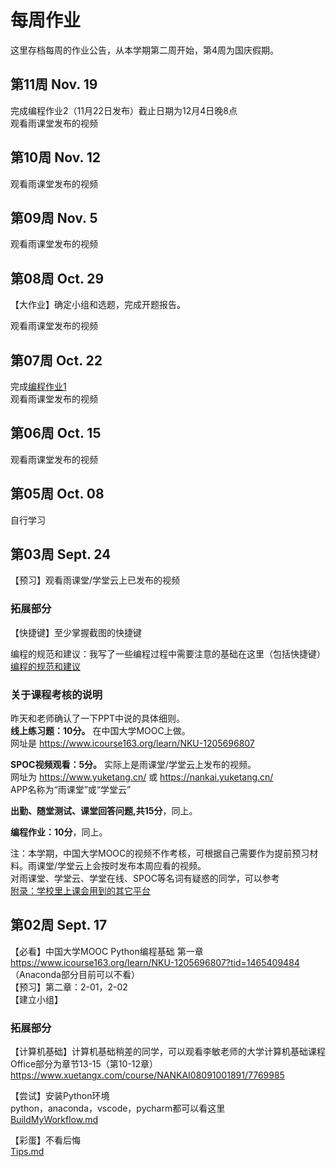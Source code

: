 # 每周作业
这里存档每周的作业公告，从本学期第二周开始，第4周为国庆假期。 

## 第11周 Nov. 19
完成编程作业2（11月22日发布）截止日期为12月4日晚8点  
观看雨课堂发布的视频  

## 第10周 Nov. 12
观看雨课堂发布的视频  

## 第09周 Nov. 5
观看雨课堂发布的视频  

## 第08周 Oct. 29
【大作业】确定小组和选题，完成开题报告。  

观看雨课堂发布的视频  

## 第07周 Oct. 22
完成[编程作业1](/Homework1.ipynb)  
观看雨课堂发布的视频

## 第06周 Oct. 15
观看雨课堂发布的视频  

## 第05周 Oct. 08
自行学习

## 第03周 Sept. 24
【预习】观看雨课堂/学堂云上已发布的视频  

### 拓展部分
【快捷键】至少掌握截图的快捷键  

编程的规范和建议：我写了一些编程过程中需要注意的基础在这里（包括快捷键）  
[编程的规范和建议](/BeProfessional.md)  

### 关于课程考核的说明
昨天和老师确认了一下PPT中说的具体细则。  
**线上练习题：10分。** 在中国大学MOOC上做。  
网址是 https://www.icourse163.org/learn/NKU-1205696807  

**SPOC视频观看：5分。** 实际上是雨课堂/学堂云上发布的视频。  
网址为 https://www.yuketang.cn/ 或 https://nankai.yuketang.cn/  
APP名称为“雨课堂”或“学堂云”  

**出勤、随堂测试、课堂回答问题,共15分**，同上。  

**编程作业：10分**，同上。  

注：本学期，中国大学MOOC的视频不作考核，可根据自己需要作为提前预习材料。雨课堂/学堂云上会按时发布本周应看的视频。  
对雨课堂、学堂云、学堂在线、SPOC等名词有疑惑的同学，可以参考  
[附录：学校里上课会用到的其它平台](/HowToUseRainclassroom.md#%E9%99%84%E5%BD%95%E5%AD%A6%E6%A0%A1%E9%87%8C%E4%B8%8A%E8%AF%BE%E4%BC%9A%E7%94%A8%E5%88%B0%E7%9A%84%E5%85%B6%E5%AE%83%E5%B9%B3%E5%8F%B0)  

## 第02周 Sept. 17
【必看】中国大学MOOC Python编程基础 第一章  
https://www.icourse163.org/learn/NKU-1205696807?tid=1465409484  
（Anaconda部分目前可以不看）  
【预习】第二章：2-01，2-02  
【建立小组】  
  
### 拓展部分
【计算机基础】计算机基础稍差的同学，可以观看李敏老师的大学计算机基础课程  
Office部分为章节13-15（第10-12章）  
https://www.xuetangx.com/course/NANKAI08091001891/7769985  
  
【尝试】安装Python环境  
python，anaconda，vscode，pycharm都可以看这里  
[BuildMyWorkflow.md](/BuildMyWorkflow.md)  
  
【彩蛋】不看后悔  
[Tips.md](/Tips.md)  

